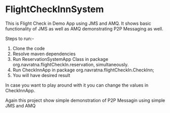 # FlightCheckInnSystem

This is Flight Check in Demo App using JMS and AMQ.
It shows basic functionality of JMS as well as AMQ demonstrating P2P Messaging as well.

Steps to run:-
1) Clone the code
2) Resolve maven dependencies
3) Run ReservationSystemApp Class in package org.navratna.flightCheckIn.reservation, simultaneously.
4) Run CheckInnApp in package org.navratna.flightCheckIn.CheckInn;
5) You will have desired result

In case you want to play around with it you can change the values in CheckInnApp.

Again this project show simple demonstration of P2P Messagin using simple JMS and AMQ
